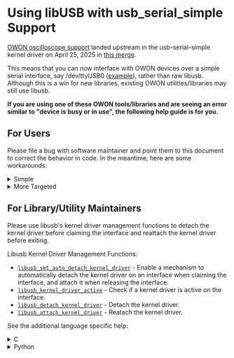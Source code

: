 # Using libUSB with usb_serial_simple Support

[OWON oscilloscope support](https://github.com/torvalds/linux/commit/4cc01410e1c1dd075df10f750775c81d1cb6672b) landed upstream in the usb-serial-simple kernel driver
on April 25, 2025 in [this merge](https://github.com/torvalds/linux/commit/2d5c7fe09739d49612e69ad61ced0a0f19651769).

This means that you can now interface with OWON devices over a simple serial
interface, say /dev/ttyUSB0 ([example](identify.py)), rather than raw libusb. Although this is a win for
new libraries, existing OWON utilities/libraries may still use libusb.

**If you are using one of these OWON tools/libraries and are seeing an error
similar to "device is busy or in use", the following help guide is for you.**

## For Users

Please file a bug with software maintainer and point them to this document to
correct the behavior in code. In the meantime, here are some workarounds:

<details>
<summary>Simple</summary>

```bash
sudo modprobe -r usb_serial_simple
```

This will cause usb_serial_simple to unbind from all devices it supports,
including OWON devices. You can then use the utility/library as normal.
Your machine will go back to normal after a reboot or an explicit
`sudo modprobe usb_serial_simple`.

</details>

<details>
<summary>More Targeted</summary>

If you still need usb_serial_simple to service other non-owon devices, but
want to simply unbind it from an owon device, you can do something like
following:

```bash
me@owon-test:~$ sudo dmesg
[ 3123.753974] usb 1-3: new full-speed USB device number 4 using xhci_hcd
[ 3124.001211] usb 1-3: New USB device found, idVendor=5345, idProduct=1234, bcdDevice= 1.00
[ 3124.001219] usb 1-3: New USB device strings: Mfr=1, Product=2, SerialNumber=3
[ 3124.001221] usb 1-3: Product: oscilloscope
[ 3124.001223] usb 1-3: Manufacturer: oscilloscope
[ 3124.001224] usb 1-3: SerialNumber: oscilloscope
[ 3124.002024] usb_serial_simple 1-3:1.0: owon converter detected
[ 3124.002143] usb 1-3: owon converter now attached to ttyUSB0
# Note the usb bus device identifier "1-3:1.0".

me@owon-test:~$ ls -al /sys/bus/usb/drivers/usb_serial_simple/
total 0
drwxr-xr-x 2 root root    0 May  6 18:38 .
drwxr-xr-x 8 root root    0 May  6 18:38 ..
lrwxrwxrwx 1 root root    0 May  6 18:38 1-3:1.0 -> ../../../../devices/pci0000:00/0000:00:02.1/0000:02:00.0/usb1/1-3/1-3:1.0
--w------- 1 root root 4096 May  6 18:38 bind
lrwxrwxrwx 1 root root    0 May  6 18:38 module -> ../../../../module/usbserial
--w------- 1 root root 4096 May  6 18:38 uevent
--w------- 1 root root 4096 May  6 18:38 unbind
# We can confirm that the device "1-3:1.0" was bound.

# Force usb_serial_simple to unbind from this specific device.
me@owon-test:~$ echo '1-3:1.0' | sudo tee /sys/bus/usb/drivers/usb_serial_simple/unbind
1-3:1.0

# The "1-3:1.0" device is gone.

me@owon-test:~$ sudo dmesg
[ 3123.753974] usb 1-3: new full-speed USB device number 4 using xhci_hcd
[ 3124.001211] usb 1-3: New USB device found, idVendor=5345, idProduct=1234, bcdDevice= 1.00
[ 3124.001219] usb 1-3: New USB device strings: Mfr=1, Product=2, SerialNumber=3
[ 3124.001221] usb 1-3: Product: oscilloscope
[ 3124.001223] usb 1-3: Manufacturer: oscilloscope
[ 3124.001224] usb 1-3: SerialNumber: oscilloscope
[ 3124.002024] usb_serial_simple 1-3:1.0: owon converter detected
[ 3124.002143] usb 1-3: owon converter now attached to ttyUSB0
[ 3233.173129] owon ttyUSB0: owon converter now disconnected from ttyUSB0
[ 3233.173155] usb_serial_simple 1-3:1.0: device disconnected
# Observe the disconnects.
```

</details>

## For Library/Utility Maintainers

Please use libusb's kernel driver management functions to detach the kernel
driver before claiming the interface and reattach the kernel driver before
exiting.

Libusb Kernel Driver Management Functions:
* [`libusb_set_auto_detach_kernel_driver`](https://libusb.sourceforge.io/api-1.0/group__libusb__dev.html#gac35b26fef01271eba65c60b2b3ce1cbf) - Enable a mechanism to automatically detach the kernel driver on an interface when claiming the interface, and attach it when releasing the interface.
* [`libusb_kernel_driver_active`](https://libusb.sourceforge.io/api-1.0/group__libusb__dev.html#ga1cabd4660a274f715eeb82de112e0779) - Check if a kernel driver is active on the interface.
* [`libusb_detach_kernel_driver`](https://libusb.sourceforge.io/api-1.0/group__libusb__dev.html#ga5e0cc1d666097e915748593effdc634a) - Detach the kernel driver.
* [`libusb_attach_kernel_driver`](https://libusb.sourceforge.io/api-1.0/group__libusb__dev.html#gadeba36e900db663c0b7cf1b164a20d02) - Reatach the kernel driver.

See the additional language specific help:

<details>
<summary>C</summary>

You can use the [`libusb_set_auto_detach_kernel_driver`](https://libusb.sourceforge.io/api-1.0/group__libusb__dev.html#gac35b26fef01271eba65c60b2b3ce1cbf) function to automatically detach and reattach the kernel driver.

```c
device = libusb_open_device_with_vid_pid(NULL, 0x5345, 0x1234);
/*...*/
/* We need to claim the first interface */
libusb_set_auto_detach_kernel_driver(device, 1);
libusb_claim_interface(device, 0)
/*...*/
```

Example:
https://github.com/libusb/libusb/blob/9cef804b2454a2226f5fa5db79a7e9aa8a45d4d4/examples/fxload.c#L253-L255

</details>

<details>
<summary>Python</summary>

This assumes you are using [pyusb](https://pypi.org/project/pyusb/).
Unfortunately, it doesn't support the automatic detach and reattach, so you need to do something like the following:

```python
usb_device = usb.core.find(idVendor=0x5345, idProduct=0x1234)
reattach = False

# ...
# Detach kernel driver if active.
if usb_device.is_kernel_driver_active(0):
    reattach = True
    usb_device.detach_kernel_driver(0)

# claim and configuration ...

# Closing:
if reattach:
    usb_device.attach_kernel_driver(0)
```

These functions are implemented [here](https://github.com/pyusb/pyusb/blob/c384631d0aee97f78fa2478e8836a6a17f3ea9c7/usb/core.py#L1110-L1146).
</details>